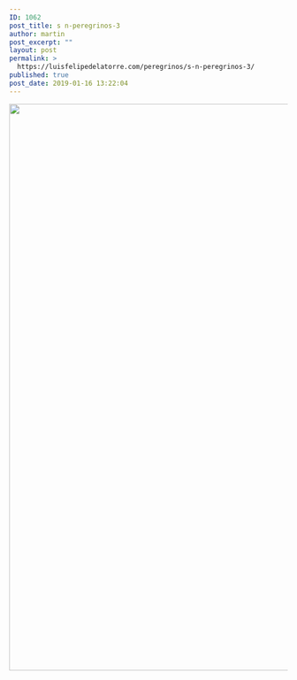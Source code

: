 ```yaml
---
ID: 1062
post_title: s n-peregrinos-3
author: martin
post_excerpt: ""
layout: post
permalink: >
  https://luisfelipedelatorre.com/peregrinos/s-n-peregrinos-3/
published: true
post_date: 2019-01-16 13:22:04
---
```

<a href="https://luisfelipedelatorre.com/wp-content/uploads/2019/01/s-n-peregrinos-3.jpg"><img class="alignnone wp-image-1063 size-full" src="https://luisfelipedelatorre.com/wp-content/uploads/2019/01/s-n-peregrinos-3.jpg" alt="" width="721" height="1024" /></a>
